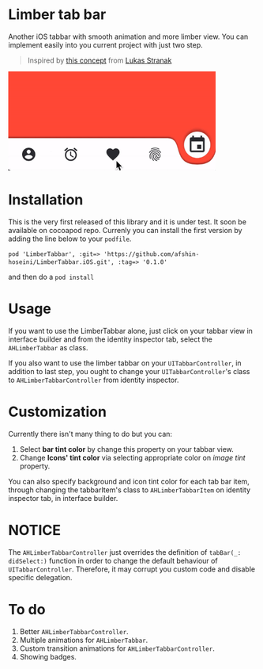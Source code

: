 # Limber tab bar
Another iOS tabbar with smooth animation and more limber view. You can implement easily into you current project with just two step.
> Inspired by [this concept](https://dribbble.com/shots/6005981-Tab-Bar-Animation-nr-2) from [Lukas Stranak](https://dribbble.com/LukasStranak)



<img height="200px" src="Resources/simpleUsage.gif">



# Installation
This is the very first released of this library and it is under test. It soon be available on cocoapod repo. Currenly you can install the first version by adding the line below to your `podfile`.

```
pod 'LimberTabbar', :git=> 'https://github.com/afshin-hoseini/LimberTabbar.iOS.git', :tag=> '0.1.0'
```

and then do a `pod install`

# Usage

If you want to use the LimberTabbar alone, just click on your tabbar view in interface builder and from the identity inspector tab, select the `AHLimberTabbar` as class.

If you also want to use the limber tabbar on your `UITabbarController`, in addition to last step, you ought to change your `UITabbarController`'s class to `AHLimberTabbarController` from identity inspector.

# Customization

Currently there isn't many thing to do but you can:

1. Select **bar tint color** by change this property on your tabbar view.
2. Change **Icons' tint color** via selecting appropriate color on  *image tint* property.

You can also specify background and icon tint color for each tab bar item, through changing the tabbarItem's class to `AHLimberTabbarItem` on identity inspector tab, in interface builder.

# NOTICE
The `AHLimberTabbarController` just overrides the definition of `tabBar(_: didSelect:)` function in order to change the default behaviour of `UITabbarController`. Therefore, it may corrupt you custom code and disable specific delegation.

# To do

1. Better `AHLimberTabbarController`.
2. Multiple animations for `AHLimberTabbar`.
3. Custom transition animations for `AHLimberTabbarController`.
4. Showing badges.